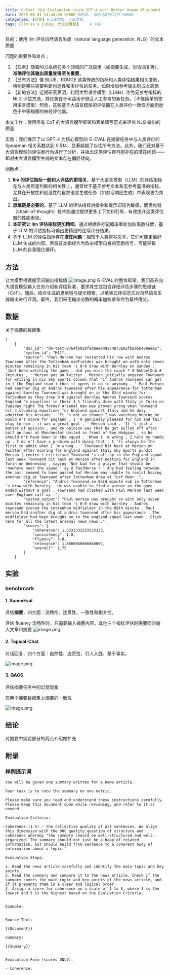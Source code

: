 ```yaml
---
title: G-Eval：NLG Evaluation using GPT-4 with Better Human Alignment
date: 2025-06-01 14:44:00 +0800 #时间， 最后为时区北京 +0800
categories: [论文] #上级文档，下级文档
tags: [llm as a judge, 大语言模型]     # TAG
---
```



目的：使用 llm 评估自然语言生成（natural language generation, NLG）的文本质量

问题的重要性和难点：

1. 【任务】随着NLG系统在多个领域的广泛应用（如摘要生成、对话回复等），**准确评估其输出质量变得至关重要**。
2. 【已有方法】像 BLUE、ROUGE 这类传统的指标和人类评估结果相关度低，特别是哪些需要判断创造性和多样性的任务。如果增加参考输出则成本高昂
3. 【新的方法】近期研究表明，利用大型语言模型（LLMs）作为无参考指标的 NLG 评估方法，其优势在于可适用于缺乏人工参考的新任务。（不能简单的使用语言模型）然而，这些基于大语言模型的评估器在人类评价一致性方面仍逊色于中等规模的神经评估器。

本文工作：使用带有 CoT 的大语言模型框架和表单填写范式来评估 NLG 输出的质量

实验：我们展示了以 GPT-4 为核心模型的 G-EVAL 在摘要任务中与人类评价的 Spearman 相关系数达到 0.514，显著超越了以往所有方法。此外，我们还对基于大语言模型的评估器行为进行了分析，并指出这类评估器可能存在的潜在问题——即对由大语言模型生成的文本存在偏好倾向。

创新点：
1. **llm 的评估指标一般和人评估的更相关**。基于大语言模型（LLM）的评估指标在与人类质量判断的相关性上，通常优于基于参考文本和无参考基准的指标，尤其在开放性和创造性的自然语言生成任务（如对话响应生成）中表现更为突出。
2. **思维链是必要的**。基于 LLM 的评估指标对指令和提示词较为敏感，而思维链（chain-of-thought）技术能通过提供更多上下文和引导，有效提升这类评估器的性能表现。
3. **本研究让 llm 评估指标更加精细**。通过根据各标记概率重新加权离散分数，基于 LLM 的评估指标可输出更精细的连续评分结果。
4. 基于 LLM 的评估指标存在**潜在问题**：相较于人类撰写文本，它们可能更偏好 LLM 生成的内容。若将这类指标作为改进模型自身的奖励信号，可能导致 LLM 的自我强化循环。

## 方法

让大模型根据提示词输出指标值
![image.png](https://raw.githubusercontent.com/InTheFuture7/attachment/main/202506011003687.png)
G-EVAL 的整体框架。我们首先向大语言模型输入任务介绍和评估标准，要求其生成包含详细评估步骤的思维链（CoT）。随后，结合生成的思维链与提示模板，以填表式评估范式对自然语言生成输出进行评测。最终，我们采用输出分数的概率加权求和作为最终得分。

## 数据

关于摘要的数据集

```
[
    {
        "doc_id": "dm-test-8764fb95bfad8ee849274873a92fb8d6b400eee2",
        "system_id": "M11",
        "source": "Paul Merson has restarted his row with Andros Townsend after the Tottenham midfielder was brought on with only seven minutes remaining in his team 's 0-0 draw with Burnley on Sunday . 'Just been watching the game , did you miss the coach ? # RubberDub # 7minutes , ' Merson put on Twitter . Merson initially angered Townsend for writing in his Sky Sports column that 'if Andros Townsend can get in ( the England team ) then it opens it up to anybody . ' Paul Merson had another dig at Andros Townsend after his appearance for Tottenham against Burnley Townsend was brought on in the 83rd minute for Tottenham as they drew 0-0 against Burnley Andros Townsend scores England 's equaliser in their 1-1 friendly draw with Italy in Turin on Tuesday night The former Arsenal man was proven wrong when Townsend hit a stunning equaliser for England against Italy and he duly admitted his mistake . 'It 's not as though I was watching hoping he would n't score for England , I 'm genuinely pleased for him and fair play to him – it was a great goal , ' Merson said . 'It 's just a matter of opinion , and my opinion was that he got pulled off after half an hour at Manchester United in front of Roy Hodgson , so he should n't have been in the squad . 'When I 'm wrong , I hold my hands up . I do n't have a problem with doing that - I 'll always be the first to admit when I 'm wrong . ' Townsend hit back at Merson on Twitter after scoring for England against Italy Sky Sports pundit Merson ( centre ) criticised Townsend 's call-up to the England squad last week Townsend hit back at Merson after netting for England in Turin on Wednesday , saying 'Not bad for a player that should be 'nowhere near the squad ' ay @ PaulMerse ? ' Any bad feeling between the pair seemed to have passed but Merson was unable to resist having another dig at Townsend after Tottenham drew at Turf Moor .",
        "reference": "Andros Townsend an 83rd minute sub in Tottenham 's draw with Burnley . He was unable to find a winner as the game ended without a goal . Townsend had clashed with Paul Merson last week over England call-up .",
        "system_output": "Paul merson was brought on with only seven minutes remaining in his team 's 0-0 draw with burnley . Andros townsend scored the tottenham midfielder in the 89th minute . Paul merson had another dig at andros townsend after his appearance . The midfielder had been brought on to the england squad last week . Click here for all the latest arsenal news news .",
        "scores": {
            "coherence": 1.3333333333333333,
            "consistency": 1.0,
            "fluency": 3.0,
            "relevance": 1.6666666666666667,
            "overall": 1.75
        }
    }
```


## 实验

### benchmark

#### 1. SummEval

评估**摘要**，四方面：流畅性、连贯性、一致性和相关性。

评估 fluenvy 流畅性时，只需要输入摘要内容。其他三个指标评估时需要同时输入文章和摘要
![image.png](https://raw.githubusercontent.com/InTheFuture7/attachment/main/202506011007466.png)


#### 2. Topical-Chat

对话回复，四个方面：自然性、连贯性、引人入胜、基于事实。

![image.png](https://raw.githubusercontent.com/InTheFuture7/attachment/main/202506011008180.png)



#### 3. QAGS

评估摘要任务中的幻觉现象

在两个摘要数据集上摘要的一致性

![image.png](https://raw.githubusercontent.com/InTheFuture7/attachment/main/202506011008184.png)

## 结论

对摘要中实验部分的两点介绍做扩充



## 附录

### 样例提示词

```
You will be given one summary written for a news article.

Your task is to rate the summary on one metric.

Please make sure you read and understand these instructions carefully. Please keep this document open while reviewing, and refer to it as needed.

Evaluation Criteria:

Coherence (1-5) - the collective quality of all sentences. We align this dimension with the DUC quality question of structure and coherence whereby "the summary should be well-structured and well-organized. The summary should not just be a heap of related information, but should build from sentence to a coherent body of information about a topic."

Evaluation Steps:

1. Read the news article carefully and identify the main topic and key points.
2. Read the summary and compare it to the news article. Check if the summary covers the main topic and key points of the news article, and if it presents them in a clear and logical order.
3. Assign a score for coherence on a scale of 1 to 5, where 1 is the lowest and 5 is the highest based on the Evaluation Criteria.


Example:


Source Text:

{{Document}}

Summary:

{{Summary}}


Evaluation Form (scores ONLY):

- Coherence:
```